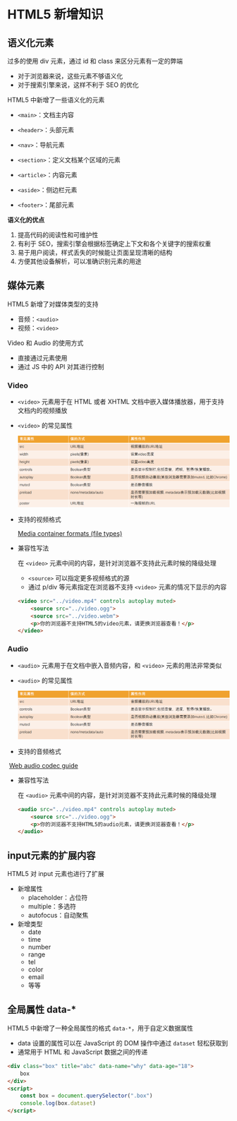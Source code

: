 # HTML5 新增知识

## 语义化元素

过多的使用 div 元素，通过 id 和 class 来区分元素有一定的弊端

- 对于浏览器来说，这些元素不够语义化
- 对于搜索引擎来说，这样不利于 SEO 的优化

HTML5 中新增了一些语义化的元素

- `<main>`：文档主内容

- `<header>`：头部元素
- `<nav>`：导航元素
- `<section>`：定义文档某个区域的元素
- `<article>`：内容元素
- `<aside>`：侧边栏元素
- `<footer>`：尾部元素

**语义化的优点**

1. 提高代码的阅读性和可维护性
2. 有利于 SEO，搜索引擎会根据标签确定上下文和各个关键字的搜索权重
3. 易于用户阅读，样式丢失的时候能让页面呈现清晰的结构
4. 方便其他设备解析，可以准确识别元素的用途

## 媒体元素

HTML5 新增了对媒体类型的支持

- 音频：`<audio>`
- 视频：`<video>`

Video 和 Audio 的使用方式

- 直接通过元素使用
- 通过 JS 中的 API 对其进行控制

### Video

- `<video>` 元素用于在 HTML 或者 XHTML 文档中嵌入媒体播放器，用于支持文档内的视频播放
- `<video>` 的常见属性

    ![](../images/video-attr.png)

- 支持的视频格式

  [Media container formats (file types)](https://developer.mozilla.org/en-US/docs/Web/Media/Formats/Containers)

- 兼容性写法

  在 `<video>` 元素中间的内容，是针对浏览器不支持此元素时候的降级处理

  - `<source>` 可以指定更多视频格式的源
  - 通过 p/div 等元素指定在浏览器不支持 `<video>` 元素的情况下显示的内容

  ```html
  <video src="../video.mp4" controls autoplay muted>
      <source src="../video.ogg">
      <source src="../video.webm">
      <p>你的浏览器不支持HTML5的video元素，请更换浏览器查看！</p>
  </video>
  ```

### Audio

- `<audio>` 元素用于在文档中嵌入音频内容，和 `<video>` 元素的用法非常类似
- `<audio>` 的常见属性

    ![](../images/audio-attr.png)

- 支持的音频格式

​	[Web audio codec guide](https://developer.mozilla.org/en-US/docs/Web/Media/Formats/Audio_codecs)

- 兼容性写法

  在 `<audio>` 元素中间的内容，是针对浏览器不支持此元素时候的降级处理

  ```html
  <audio src="../video.mp4" controls autoplay muted>
      <source src="../video.ogg">
      <p>你的浏览器不支持HTML5的audio元素，请更换浏览器查看！</p>
  </audio>
  ```

## input元素的扩展内容

HTML5 对 input 元素也进行了扩展

- 新增属性
  - placeholder：占位符
  - multiple：多选符
  - autofocus：自动聚焦
- 新增类型
  - date
  - time
  - number
  - range
  - tel
  - color
  - email
  - 等等

## 全局属性 data-*

HTML5 中新增了一种全局属性的格式 `data-*`，用于自定义数据属性

- data 设置的属性可以在 JavaScript 的 DOM 操作中通过 `dataset` 轻松获取到
- 通常用于 HTML 和 JavaScript 数据之间的传递

```html
<div class="box" title="abc" data-name="why" data-age="18">
    box
</div>
<script>
    const box = document.querySelector(".box")
    console.log(box.dataset)
</script>
```

